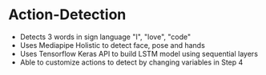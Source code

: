 # Action-Detection
- Detects 3 words in sign language "I", "love", "code"
- Uses Mediapipe Holistic to detect face, pose and hands
- Uses Tensorflow Keras API to build LSTM model using sequential layers 
- Able to customize actions to detect by changing variables in Step 4
